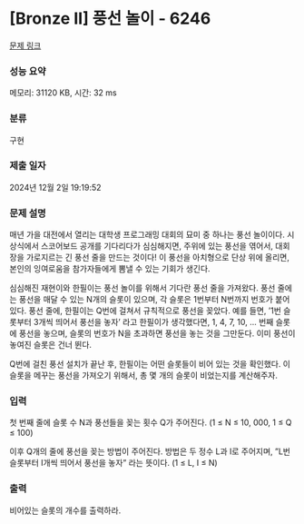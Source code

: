 # [Bronze II] 풍선 놀이 - 6246 

[문제 링크](https://www.acmicpc.net/problem/6246) 

### 성능 요약

메모리: 31120 KB, 시간: 32 ms

### 분류

구현

### 제출 일자

2024년 12월 2일 19:19:52

### 문제 설명

<p>매년 가을 대전에서 열리는 대학생 프로그래밍 대회의 묘미 중 하나는 풍선 놀이이다. 시상식에서 스코어보드 공개를 기다리다가 심심해지면, 주위에 있는 풍선을 엮어서, 대회장을 가로지르는 긴 풍선 줄을 만드는 것이다! 이 풍선을 아치형으로 단상 위에 올리면, 본인의 잉여로움을 참가자들에게 뽐낼 수 있는 기회가 생긴다.</p>

<p>심심해진 재현이와 한필이는 풍선 놀이를 위해서 기다란 풍선 줄을 가져왔다. 풍선 줄에는 풍선을 매달 수 있는 N개의 슬롯이 있으며, 각 슬롯은 1번부터 N번까지 번호가 붙어있다. 풍선 줄에, 한필이는 Q번에 걸쳐서 규칙적으로 풍선을 꽂았다. 예를 들면, ’1번 슬롯부터 3개씩 띄어서 풍선을 놓자’ 라고 한필이가 생각했다면, 1, 4, 7, 10, ... 번째 슬롯에 풍선을 놓으며, 슬롯의 번호가 N을 초과하면 풍선을 놓는 것을 그만둔다. 이미 풍선이 놓여진 슬롯은 건너 뛴다.</p>

<p>Q번에 걸친 풍선 설치가 끝난 후, 한필이는 어떤 슬롯들이 비어 있는 것을 확인했다. 이 슬롯을 메꾸는 풍선을 가져오기 위해서, 총 몇 개의 슬롯이 비었는지를 계산해주자.</p>

### 입력 

 <p>첫 번째 줄에 슬롯 수 N과 풍선들을 꽂는 횟수 Q가 주어진다. (1 ≤ N ≤ 10, 000, 1 ≤ Q ≤ 100)</p>

<p>이후 Q개의 줄에 풍선을 꽂는 방법이 주어진다. 방법은 두 정수 L과 I로 주어지며, ”L번 슬롯부터 I개씩 띄어서 풍선을 놓자” 라는 뜻이다. (1 ≤ L, I ≤ N)</p>

### 출력 

 <p>비어있는 슬롯의 개수를 출력하라.</p>

